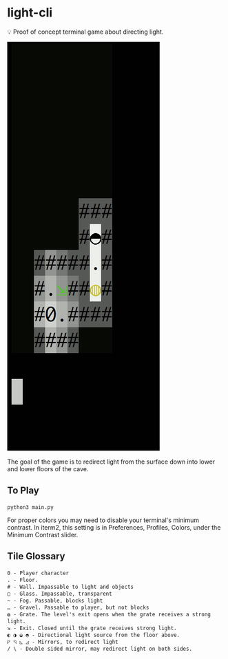 # light-cli
💡 Proof of concept terminal game about directing light.

![demo](docs/demo.gif)

The goal of the game is to redirect light from the surface down into lower and lower floors of the cave.

## To Play

```
python3 main.py
```

For proper colors you may need to disable your terminal's minimum contrast. In iterm2, this setting is in Preferences, Profiles, Colors, under the Minimum Contrast slider.

## Tile Glossary
```
0 - Player character
. - Floor.
# - Wall. Impassable to light and objects
▢ - Glass. Impassable, transparent
~ - Fog. Passable, blocks light
… - Gravel. Passable to player, but not blocks
◍ - Grate. The level's exit opens when the grate receives a strong light.
⇲ - Exit. Closed until the grate receives strong light.
◐ ◑ ◒ ◓ - Directional light source from the floor above.
◸ ◹ ◺ ◿ - Mirrors, to redirect light
/ \ - Double sided mirror, may redirect light on both sides.
